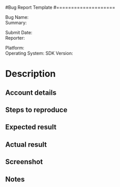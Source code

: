 #Bug Report Template
#====================

Bug Name:  
Summary:

Submit Date:           
Reporter:       

Platform:                     
Operating System:
SDK Version:

                 
Description
===========

Account details
---------------

Steps to reproduce
------------------



Expected result
---------------



Actual result
-------------



Screenshot
----------



Notes
-----
